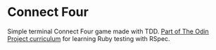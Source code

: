 # Connect Four
Simple terminal Connect Four game made with TDD. [Part of The Odin Project curriculum](https://www.theodinproject.com/lessons/ruby-connect-four) for learning Ruby testing with RSpec.
